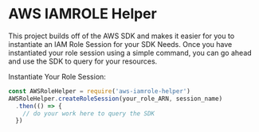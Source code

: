 # AWS IAMROLE Helper
This project builds off of the AWS SDK and makes it easier for you to instantiate an IAM Role Session for your SDK Needs. Once you have instantiated your role session using a simple command, you can go ahead and use the SDK to query for your resources.

Instantiate Your Role Session:
```javascript
const AWSRoleHelper = require('aws-iamrole-helper')
AWSRoleHelper.createRoleSession(your_role_ARN, session_name)
  .then(() => {
    // do your work here to query the SDK
  })
```